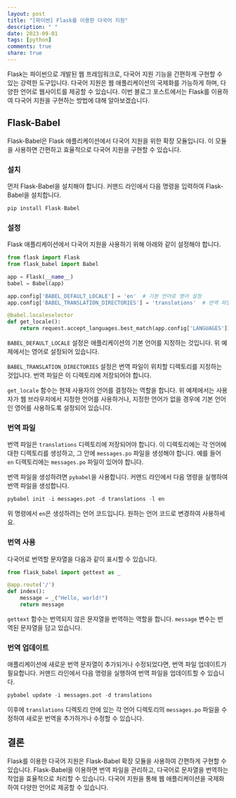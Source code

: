 ```yaml
---
layout: post
title: "[파이썬] Flask를 이용한 다국어 지원"
description: " "
date: 2023-09-01
tags: [python]
comments: true
share: true
---
```


Flask는 파이썬으로 개발된 웹 프레임워크로, 다국어 지원 기능을 간편하게 구현할 수 있는 강력한 도구입니다. 다국어 지원은 웹 애플리케이션의 국제화를 가능하게 하며, 다양한 언어로 웹사이트를 제공할 수 있습니다. 이번 블로그 포스트에서는 Flask를 이용하여 다국어 지원을 구현하는 방법에 대해 알아보겠습니다.

## Flask-Babel

Flask-Babel은 Flask 애플리케이션에서 다국어 지원을 위한 확장 모듈입니다. 이 모듈을 사용하면 간편하고 효율적으로 다국어 지원을 구현할 수 있습니다.

### 설치

먼저 Flask-Babel을 설치해야 합니다. 커맨드 라인에서 다음 명령을 입력하여 Flask-Babel을 설치합니다.

```python
pip install Flask-Babel
```

### 설정

Flask 애플리케이션에서 다국어 지원을 사용하기 위해 아래와 같이 설정해야 합니다.

```python
from flask import Flask
from flask_babel import Babel

app = Flask(__name__)
babel = Babel(app)

app.config['BABEL_DEFAULT_LOCALE'] = 'en'  # 기본 언어로 영어 설정
app.config['BABEL_TRANSLATION_DIRECTORIES'] = 'translations'  # 번역 파일이 위치할 디렉토리

@babel.localeselector
def get_locale():
    return request.accept_languages.best_match(app.config['LANGUAGES'])
```

`BABEL_DEFAULT_LOCALE` 설정은 애플리케이션의 기본 언어를 지정하는 것입니다. 위 예제에서는 영어로 설정되어 있습니다.

`BABEL_TRANSLATION_DIRECTORIES` 설정은 번역 파일이 위치할 디렉토리를 지정하는 것입니다. 번역 파일은 이 디렉토리에 저장되어야 합니다.

`get_locale` 함수는 현재 사용자의 언어를 결정하는 역할을 합니다. 위 예제에서는 사용자가 웹 브라우저에서 지정한 언어를 사용하거나, 지정한 언어가 없을 경우에 기본 언어인 영어를 사용하도록 설정되어 있습니다.

### 번역 파일

번역 파일은 `translations` 디렉토리에 저장되어야 합니다. 이 디렉토리에는 각 언어에 대한 디렉토리를 생성하고, 그 안에 `messages.po` 파일을 생성해야 합니다. 예를 들어 `en` 디렉토리에는 `messages.po` 파일이 있어야 합니다.

번역 파일을 생성하려면 `pybabel`을 사용합니다. 커맨드 라인에서 다음 명령을 실행하여 번역 파일을 생성합니다.

```python
pybabel init -i messages.pot -d translations -l en
```

위 명령에서 `en`은 생성하려는 언어 코드입니다. 원하는 언어 코드로 변경하여 사용하세요.

### 번역 사용

다국어로 번역할 문자열을 다음과 같이 표시할 수 있습니다.

```python
from flask_babel import gettext as _

@app.route('/')
def index():
    message = _("Hello, world!")
    return message
```

`gettext` 함수는 번역되지 않은 문자열을 번역하는 역할을 합니다. `message` 변수는 번역된 문자열을 담고 있습니다.

### 번역 업데이트

애플리케이션에 새로운 번역 문자열이 추가되거나 수정되었다면, 번역 파일 업데이트가 필요합니다. 커맨드 라인에서 다음 명령을 실행하여 번역 파일을 업데이트할 수 있습니다.

```python
pybabel update -i messages.pot -d translations
```

이후에 `translations` 디렉토리 안에 있는 각 언어 디렉토리의 `messages.po` 파일을 수정하여 새로운 번역을 추가하거나 수정할 수 있습니다.

## 결론

Flask를 이용한 다국어 지원은 Flask-Babel 확장 모듈을 사용하여 간편하게 구현할 수 있습니다. Flask-Babel을 이용하면 번역 파일을 관리하고, 다국어로 문자열을 번역하는 작업을 효율적으로 처리할 수 있습니다. 다국어 지원을 통해 웹 애플리케이션을 국제화하여 다양한 언어로 제공할 수 있습니다.